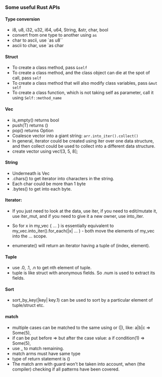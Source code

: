 ### Some useful Rust APIs

#### Type conversion
* i8, u8, i32, u32, i64, u64, String, &str, char, bool
* convert from one type to another using `as`
* char to ascii, use `as u8``
* ascii to char, use `as char

#### Struct
* To create a class method, pass `&self`
* To create a class method, and the class object can die at the spot of call, pass `self`
* To create a class method that will also modify class variables, pass `&mut self`
* To create a class function, which is not taking self as parameter, call it using `Self::method_name`

#### Vec
* is_empty() returns bool
* push(T) returns ()
* pop() returns Option<T>
* Coalesce vector into a giant string: `arr.into_iter().collect()`
* In general, iterator could be created using iter over one data structure, and then collect could be used to collect into a different data structure.
* create vector using vec![3, 5, 8];


#### String
* Underneath is Vec<u8>
* .chars() to get iterator into characters in the string.
* Each char could be more than 1 byte
* .bytes() to get into each byte.

#### Iterator:
* If you just need to look at the data, use iter, if you need to edit/mutate it, use iter_mut, and if you need to give it a new owner, use into_iter.
* So for x in my_vec { ... } is essentially equivalent to my_vec.into_iter().for_each(|x| ... ) - both move the elements of my_vec into the ... scope.

* enumerate() will return an iterator having a tuple of (index, element).

#### Tuple
* use .0, .1, .n to get nth element of tuple.
* tuple is like struct with anonymous fields. So .num is used to extract its fields.

#### Sort
* sort_by_key(|key| key.1) can be used to sort by a particular element of tuple/struct etc.

#### match
* multiple cases can be matched to the same using or (|), like: a|b|c => Some(5),
* if can be put before => but after the case value: a if condition(1) => Some(5),
* use _ to match remaining.
* match arms must have same type
* type of return statement is ()
* The match arm with guard won't be taken into account, when (the compiler) checking if all patterns have been covered.